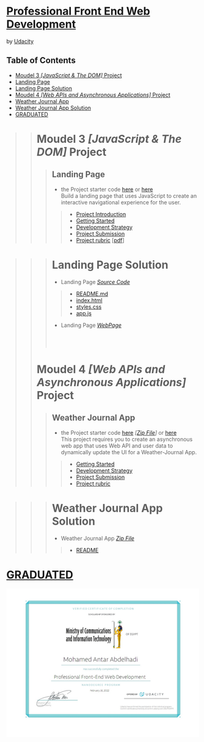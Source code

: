# [Professional Front End Web Development](https://www.udacity.com/course/front-end-web-developer-nanodegree--nd0011)<br>
by [Udacity](https://www.udacity.com/)
## Table of Contents
* [Moudel 3 *[JavaScript & The DOM]* Project](#Landing-Page)
* [Landing Page](#Landing-Page)
* [Landing Page Solution](#Landing-Page-Solution)
* [Moudel 4 *[Web APIs and Asynchronous Applications]* Project](#Weather-Journal-App)
* [Weather Journal App](#Weather-Journal-App)
* [Weather Journal App Solution](#Weather-Journal-App-Solution)
* [GRADUATED](#GRADUATED)

 >># Moudel 3 *[JavaScript & The DOM]* Project
  >>>## Landing Page
  >>>*  the Project starter code [here](./Project-1-Landing-Page/Starter-Code/) or [here](https://github.com/udacity/fend/tree/refresh-2019/projects/landing-page)<br>
 >>>Build a landing page that uses JavaScript to create an interactive navigational experience for the user.
   >>>>*  [Project Introduction](./Project-1-Landing-Page/1-Project-Introduction.md)
   >>>>*  [Getting Started](./Project-1-Landing-Page/2-Getting-Started.md)
   >>>>*  [Development Strategy](./Project-1-Landing-Page/3-Development-Strategy.md)
   >>>>*  [Project Submission](./Project-1-Landing-Page/4-Project-Landing-Page.md)
   >>>>*  [Project rubric](./Project-1-Landing-Page/Landing-Page-rubric.md) [[pdf](./Project-1-Landing-Page/Landing-Page-rubric.pdf)]

  >>># Landing Page Solution 
   >>>* Landing Page [*Source Code*](./Project-1-Landing-Page/Landing-Page/)
   >>>>* [README.md](./Project-1-Landing-Page/Landing-Page/README.md)
   >>>>* [index.html](./Project-1-Landing-Page/Landing-Page/index.html)
   >>>>* [styles.css](/Project-1-Landing-Page/Landing-Page/css/styles.css)
   >>>>* [app.js](/Project-1-Landing-Page/Landing-Page/js/app.js)
   >>>* Landing Page [*WebPage*](https://mohamedelfal.github.io/udacity-Professional-Front-End-Web-Development/Project-1-Landing-Page/Landing-Page/index.html)
<br><br><br><br>
 >># Moudel 4 *[Web APIs and Asynchronous Applications]* Project
  >>>## Weather Journal App
  >>>* the Project starter code [here](./Project-2-Weather-Journal-App/Starter-Code/) *[[Zip File](./Project-2-Weather-Journal-App/Starter-Code/weather-journal-app.zip)]* or [here](https://github.com/udacity/fend/tree/refresh-2019/projects/weather-journal-app)<br>
  >>>This project requires you to create an asynchronous web app that uses Web API and user data to dynamically update the UI for a Weather-Journal App.
   >>>>*  [Getting Started](./Project-2-Weather-Journal-App/1-Getting-Started.md)
   >>>>*  [Development Strategy](./Project-2-Weather-Journal-App/2-Development-Strategy.md)
   >>>>*  [Project Submission](./Project-2-Weather-Journal-App/3-Weather-Journal-App.md)
   >>>>*  [Project rubric](./Project-2-Weather-Journal-App/4-project-rubric-Weather-Journal-App.md)

  >>># Weather Journal App Solution 
   >>>* Weather Journal App [*Zip File*](./Project-2-Weather-Journal-App/Weather-Journal-App/Weather-Journal-App-Project-master.zip)
   >>>>* [README](./Project-2-Weather-Journal-App/Weather-Journal-App/README.md)
  

# [GRADUATED](https://confirm.udacity.com/2SUPGAPR)
[![GRADUATED](./images/udacity.jpg)](https://confirm.udacity.com/2SUPGAPR)
